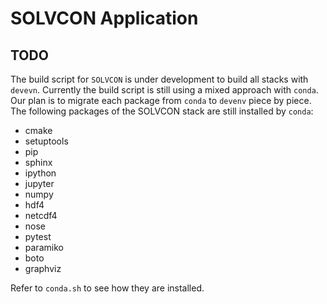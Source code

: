 # SOLVCON Application
## TODO
The build script for `SOLVCON` is under development to build all stacks with `devevn`. Currently the build script is still using a mixed approach with `conda`. Our plan is to migrate each package from `conda` to `devenv` piece by piece. The following packages of the SOLVCON stack are still installed by `conda`:

- cmake
- setuptools
- pip
- sphinx
- ipython
- jupyter
- numpy
- hdf4
- netcdf4
- nose
- pytest
- paramiko
- boto
- graphviz

Refer to `conda.sh` to see how they are installed.
